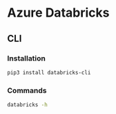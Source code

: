 # Azure Databricks

## CLI

### Installation

```sh
pip3 install databricks-cli
```

### Commands

```sh
databricks -h
```
